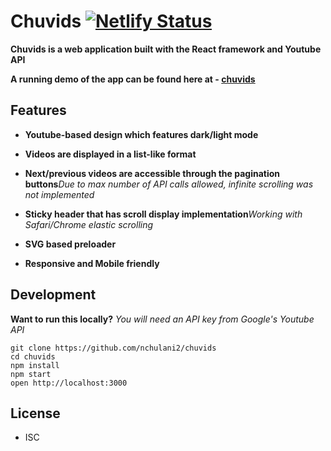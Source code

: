 # Chuvids [![Netlify Status](https://api.netlify.com/api/v1/badges/a6d95606-aacf-4a52-ad68-cdd9604b6059/deploy-status)](https://app.netlify.com/sites/chuvids/deploys)

**Chuvids is a web application built with the React framework and Youtube API**

**A running demo of the app can be found here at - [chuvids](https://chuvids.netlify.com/)**

## Features

- **Youtube-based design which features dark/light mode**

- **Videos are displayed in a list-like format**

- **Next/previous videos are accessible through the pagination buttons**_Due to max number of API calls allowed, infinite scrolling was not implemented_

- **Sticky header that has scroll display implementation**_Working with Safari/Chrome elastic scrolling_

- **SVG based preloader**

- **Responsive and Mobile friendly**

## Development

**Want to run this locally?**
_You will need an API key from Google's Youtube API_

```
git clone https://github.com/nchulani2/chuvids
cd chuvids
npm install
npm start
open http://localhost:3000
```

## License

- ISC
